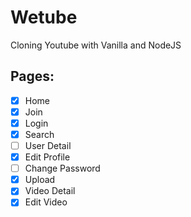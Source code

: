 # Wetube
Cloning Youtube with Vanilla and NodeJS


## Pages:

- [X] Home
- [X] Join
- [X] Login
- [x] Search
- [ ] User Detail
- [x] Edit Profile
- [ ] Change Password
- [X] Upload
- [X] Video Detail
- [X] Edit Video
